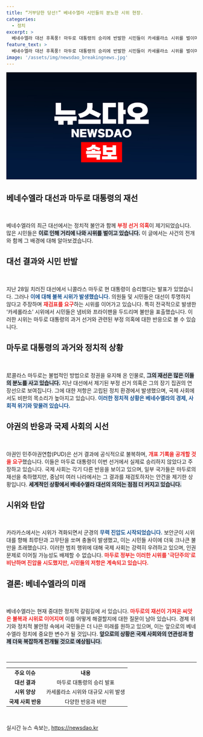 ```yaml
---
title: “거부당한 당선!” 베네수엘라 시민들의 분노한 시위 현장.
categories:
  - 정치
excerpt: >
  베네수엘라 대선 후폭풍! 마두로 대통령의 승리에 반발한 시민들이 카세롤라소 시위를 벌이며 불복 선언, 부정 선거 의혹이 깊어지고 있다. 긴장은 군경과 시위대 간의 충돌로 고조되며 국제사회 반응도 분열 양상. 클릭하여 현장을 확인하세요!
feature_text: >
  베네수엘라 대선 후폭풍! 마두로 대통령의 승리에 반발한 시민들이 카세롤라소 시위를 벌이며 불복 선언, 부정 선거 의혹이 깊어지고 있다. 긴장은 군경과 시위대 간의 충돌로 고조되며 국제사회 반응도 분열 양상. 클릭하여 현장을 확인하세요!
image: '/assets/img/newsdao_breakingnews.jpg'
---
```


<p><img src="/assets/img/newsdao_breakingnews.jpg" alt="bookingtag 속보" /></p>

<h2 data-ke-size="size26">베네수엘라 대선과 마두로 대통령의 재선</h2>

<p data-ke-size="size16">&nbsp;</p>

<p>베네수엘라의 최근 대선에서는 정치적 불안과 함께 <b><span style="color: #ee2323;">부정 선거 의혹</span></b>이 제기되었습니다. 많은 시민들은 <b><span style="background-color: #21538527;">이로 인해 거리에 나와 시위를 벌이고 있습니다.</span></b> 이 글에서는 사건의 전개와 함께 그 배경에 대해 알아보겠습니다.</p>

<h2 data-ke-size="size26">대선 결과와 시민 반발</h2>

<p data-ke-size="size16">&nbsp;</p>

<p>지난 28일 치러진 대선에서 니콜라스 마두로 현 대통령이 승리했다는 발표가 있었습니다. 그러나 <b><span style="color: #1a5490;">이에 대해 불복 시위가 발생했습니다.</span></b> 의원들 및 시민들은 대선이 투명하지 않다고 주장하며 <b><span style="color: #ee2323;">재검표를 요구</span></b>하는 시위를 이어가고 있습니다. 특히 전국적으로 발생한 ‘카세롤라소’ 시위에서 시민들은 냄비와 프라이팬을 두드리며 불만을 표출했습니다. 이러한 시위는 마두로 대통령의 과거 선거와 관련된 부정 의혹에 대한 반응으로 볼 수 있습니다.</p>

<h2 data-ke-size="size26">마두로 대통령의 과거와 정치적 상황</h2>

<p data-ke-size="size16">&nbsp;</p>

<p>尼콜라스 마두로는 불법적인 방법으로 정권을 유지해 온 인물로, <b><span style="background-color: #21538527;">그의 재선은 많은 이들의 분노를 사고 있습니다.</span></b> 지난 대선에서 제기된 부정 선거 의혹은 그의 장기 집권의 연장선으로 보여집니다. 그에 대한 저항은 고립된 정치 환경에서 발생했으며, 국제 사회에서도 비판의 목소리가 높아지고 있습니다. <b><span style="color: #1a5490;">이러한 정치적 상황은 베네수엘라의 경제, 사회적 위기와 맞물려 있습니다.</span></b></p>

<h2 data-ke-size="size26">야권의 반응과 국제 사회의 시선</h2>

<p data-ke-size="size16">&nbsp;</p>

<p>야권인 민주야권연합(PUD)은 선거 결과에 공식적으로 불복하며, <b><span style="color: #ee2323;">개표 기록을 공개할 것을 요구</span></b>했습니다. 이들은 마두로 대통령이 이번 선거에서 실제로 승리하지 않았다고 주장하고 있습니다. 국제 사회는 각기 다른 반응을 보이고 있으며, 일부 국가들은 마두로의 재선을 축하했지만, 중남미 여러 나라에서는 그 결과를 재검토하자는 안건을 제기한 상황입니다. <b><span style="background-color: #21538527;">세계적인 상황에서 베네수엘라 대선의 의의는 점점 더 커지고 있습니다.</span></b></p>

<h2 data-ke-size="size26">시위와 탄압</h2>

<p data-ke-size="size16">&nbsp;</p>

<p>카라카스에서는 시위가 격화되면서 군경의 <b><span style="color: #1a5490;">무력 진압도 시작되었습니다.</span></b> 보안군이 시위대를 향해 최루탄과 고무탄을 쏘며 충돌이 발생했고, 이는 시민들 사이에 더욱 크나큰 불만을 초래했습니다. 이러한 범죄 행위에 대해 국제 사회는 강력히 우려하고 있으며, 인권 문제로 이어질 가능성도 배제할 수 없습니다. <b><span style="color: #ee2323;">마두로 정부는 이러한 시위를 '극단주의'로 비난하며 진압을 시도했지만, 시민들의 저항은 계속되고 있습니다.</span></b></p>

<h2 data-ke-size="size26">결론: 베네수엘라의 미래</h2>

<p data-ke-size="size16">&nbsp;</p>

<p>베네수엘라는 현재 중대한 정치적 갈림길에 서 있습니다. <b><span style="color: #ee2323;">마두로의 재선이 가져온 씨앗은 불복과 시위로 이어지며</span></b> 이를 어떻게 해결할지에 대한 질문이 남아 있습니다. 경제 위기와 정치적 불안정 속에서 국민들은 더 나은 미래를 원하고 있으며, 이는 앞으로의 베네수엘라 정치에 중요한 변수가 될 것입니다. <b><span style="background-color: #21538527;">앞으로의 상황은 국제 사회와의 연관성과 함께 더욱 복잡하게 전개될 것으로 예상됩니다.</span></b></p>

<p data-ke-size="size16">&nbsp;</p>

<hr />

<table style="border-collapse: collapse; width: 100%;">
  <tbody>
    <tr>
      <td style="text-align: center; height: 17px;"><b>주요 이슈</b></td>
      <td style="text-align: center; height: 17px;"><b>내용</b></td>
    </tr>
    <tr>
      <td style="text-align: center; height: 17px;"><b>대선 결과</b></td>
      <td style="text-align: center; height: 17px;">마두로 대통령의 승리 발표</td>
    </tr>
    <tr>
      <td style="text-align: center; height: 17px;"><b>시위 양상</b></td>
      <td style="text-align: center; height: 17px;">카세롤라소 시위와 대규모 시위 발생</td>
    </tr>
    <tr>
      <td style="text-align: center; height: 17px;"><b>국제 사회 반응</b></td>
      <td style="text-align: center; height: 17px;">다양한 반응과 비판</td>
    </tr>
  </tbody>
</table>

<p data-ke-size="size16">&nbsp;</p>
실시간 뉴스 속보는, <a href="https://newsdao.kr" rel="dofollow">https://newsdao.kr</a>


